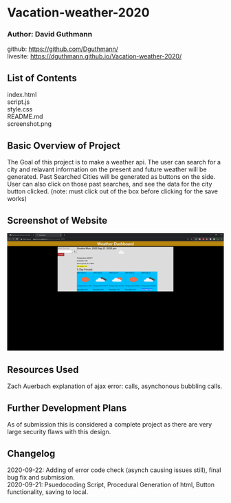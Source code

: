 # Vacation-weather-2020
### Author: David Guthmann

github: https://github.com/Dguthmann/  
livesite: https://dguthmann.github.io/Vacation-weather-2020/

## List of Contents

index.html  
script.js  
style.css  
README.md  
screenshot.png  

## Basic Overview of Project

The Goal of this project is to make a weather api.
The user can search for a city and relavant information on the present and future weather will be generated.
Past Searched Cities will be generated as buttons on the side.
User can also click on those past searches, and see the data for the city button clicked.
(note: must click out of the box before clicking for the save works)


## Screenshot of Website

![Site Screenshot](screenshot.png)

## Resources Used

Zach Auerbach explanation of ajax error: calls, asynchonous bubbling calls.

## Further Development Plans

As of submission this is considered a complete project as there are very large security flaws with this design.

## Changelog

2020-09-22: Adding of error code check (asynch causing issues still), final bug fix and submission.  
2020-09-21: Psuedocoding Script, Procedural Generation of html, Button functionality, saving to local.
